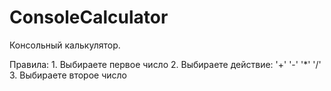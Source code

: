 # ConsoleCalculator
Консольный калькулятор. 

Правила: 1. Выбираете первое число
         2. Выбираете действие: '+' '-' '*' '/'
         3. Выбираете второе число
